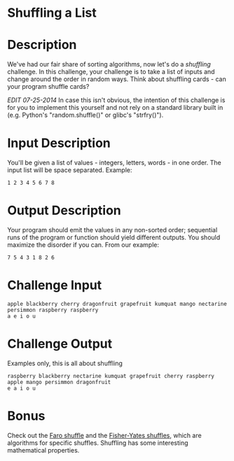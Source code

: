 # Shuffling a List
<div class="md"><h1>Description</h1>
<p>We've had our fair share of sorting algorithms, now let's do a <em>shuffling</em> challenge. In this challenge, your challenge is to take a list of inputs and change around the order in random ways. Think about shuffling cards - can your program shuffle cards?</p>
<p><em>EDIT 07-25-2014</em> In case this isn't obvious, the intention of this challenge is for you to implement this yourself and not rely on a standard library built in (e.g. Python's "random.shuffle()" or glibc's "strfry()"). </p>
<h1>Input Description</h1>
<p>You'll be given a list of values - integers, letters, words - in one order. The input list will be space separated. Example:</p>
<pre><code>1 2 3 4 5 6 7 8 
</code></pre>
<h1>Output Description</h1>
<p>Your program should emit the values in any non-sorted order; sequential runs of the program or function should yield different outputs. You should maximize the disorder if you can. From our example:</p>
<pre><code>7 5 4 3 1 8 2 6
</code></pre>
<h1>Challenge Input</h1>
<pre><code>apple blackberry cherry dragonfruit grapefruit kumquat mango nectarine persimmon raspberry raspberry
a e i o u
</code></pre>
<h1>Challenge Output</h1>
<p>Examples only, this is all about shuffling</p>
<pre><code>raspberry blackberry nectarine kumquat grapefruit cherry raspberry apple mango persimmon dragonfruit
e a i o u
</code></pre>
<h1>Bonus</h1>
<p>Check out the <a href="https://en.wikipedia.org/wiki/Faro_shuffle">Faro shuffle</a> and the <a href="https://en.wikipedia.org/wiki/Fisher%E2%80%93Yates_shuffle">Fisher-Yates shuffles</a>, which are algorithms for specific shuffles. Shuffling has some interesting mathematical properties. </p>
</div>
